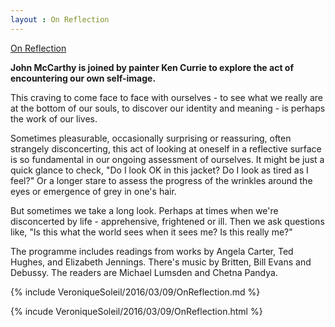 ```yaml
---
layout : On Reflection
---
```


[On Reflection](http://www.bbc.co.uk/programmes/b072hs5n)

**John McCarthy is joined by painter Ken Currie to explore the act of encountering our own self-image.**

This craving to come face to face with ourselves - to see what we really are at the bottom of our souls, to discover our identity and meaning - is perhaps the work of our lives.

Sometimes pleasurable, occasionally surprising or reassuring, often strangely disconcerting, this act of looking at oneself in a reflective surface is so fundamental in our ongoing assessment of ourselves. It might be just a quick glance to check, "Do I look OK in this jacket? Do I look as tired as I feel?" Or a longer stare to assess the progress of the wrinkles around the eyes or emergence of grey in one's hair.

But sometimes we take a long look. Perhaps at times when we're disconcerted by life - apprehensive, frightened or ill. Then we ask questions like, "Is this what the world sees when it sees me? Is this really me?"

The programme includes readings from works by Angela Carter, Ted Hughes, and Elizabeth Jennings. There's music by Britten, Bill Evans and Debussy. The readers are Michael Lumsden and Chetna Pandya.

{% include VeroniqueSoleil/2016/03/09/OnReflection.md %}

{% incude VeroniqueSoleil/2016/03/09/OnReflection.html %}

